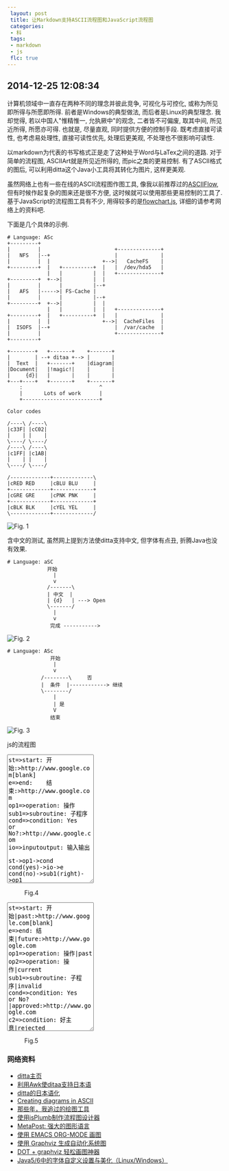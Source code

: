 ```yaml
---
 layout: post
 title: 让Markdown支持ASCII流程图和JavaScript流程图
 categories:
 - 科
 tags:
 - markdown
 - js
 flc: true
---
```


## 2014-12-25 12:08:34

计算机领域中一直存在两种不同的理念并彼此竞争, 可视化与可控化, 或称为所见即所得与所愿即所得.
前者是Windows的典型做法, 而后者是Linux的典型理念.
我却觉得, 若以中国人"惟精惟一, 允执厥中"的观念, 二者皆不可偏废, 取其中间, 所见近所得, 所愿亦可得.
也就是, 尽量直观, 同时提供方便的控制手段.
既考虑直接可读性, 也考虑易处理性, 直接可读性优先, 处理后更美观, 不处理也不很影响可读性.

以markdown为代表的书写格式正是走了这种处于Word与LaTex之间的道路. 
对于简单的流程图, ASCIIArt就是所见近所得的, 而pic之类的更易控制.
有了ASCII格式的图后, 可以利用ditta这个Java小工具将其转化为图片, 这样更美观.

虽然网络上也有一些在线的ASCII流程图作图工具, 像我以前推荐过的[ASCIIFlow](http://asciiflow.com/), 
但有时候作起复杂的图来还是很不方便, 这时候就可以使用那些更易控制的工具了.
基于JavaScript的流程图工具有不少, 用得较多的是[flowchart.js](http://adrai.github.io/flowchart.js/), 详细的请参考网络上的资料吧.

下面是几个具体的示例.

<pre class="line-numbers" data-start="0"><code class="language-bash"># Language: ASc
+---------+
|         |                        +--------------+
|   NFS   |--+                     |              |
|         |  |                 +-->|   CacheFS    |
+---------+  |   +----------+  |   |  /dev/hda5   |
             |   |          |  |   +--------------+
+---------+  +-->|          |  |
|         |      |          |--+
|   AFS   |----->| FS-Cache |
|         |      |          |--+
+---------+  +-->|          |  |
             |   |          |  |   +--------------+
+---------+  |   +----------+  |   |              |
|         |  |                 +-->|  CacheFiles  |
|  ISOFS  |--+                     |  /var/cache  |
|         |                        +--------------+
+---------+

+--------+   +-------+    +-------+
|        | --+ ditaa +--> |       |
|  Text  |   +-------+    |diagram|
|Document|   |!magic!|    |       |
|     {d}|   |       |    |       |
+---+----+   +-------+    +-------+
    :                         ^
    |       Lots of work      |
    +-------------------------+

Color codes

/----\ /----\
|c33F| |cC02|
|    | |    |
\----/ \----/
/----\ /----\
|c1FF| |c1AB|
|    | |    |
\----/ \----/

/-------------+-------------\
|cRED RED     |cBLU BLU     |
+-------------+-------------+
|cGRE GRE     |cPNK PNK     |
+-------------+-------------+
|cBLK BLK     |cYEL YEL     |
\-------------+-------------/
</code></pre>

![Fig. 1](/pic/flc-1.png)

含中文的测试, 虽然网上提到方法使ditta支持中文, 但字体有点丑, 折腾Java也没有效果.

<pre class="line-numbers" data-start="0"><code class="language-bash"># Language: aSC
             开始
               |
               v
             /-------\
             | 中文  |
             | {d}   | ---> Open
             \-------/
               |
               v
              完成 ----------->
</code></pre>

![Fig. 2](/pic/flc-2.png)


<pre class="line-numbers" data-start="0"><code class="language-bash"># Language: ASc
              开始
               |
               v
           /--------\     否
           |  条件  |------------> 继续
           \--------/
               |
               | 是
               V
              结束
</code></pre>

![Fig. 3](/pic/flc-3.png)

js的流程图

<pre><textarea name="flc" id="flc-4" style="width:40%; height:300px">
st=>start: 开始:>http://www.google.com[blank]
e=>end:    结束:>http://www.google.com
op1=>operation: 操作
sub1=>subroutine: 子程序
cond=>condition: Yes 
or No?:>http://www.google.com
io=>inputoutput: 输入输出

st->op1->cond
cond(yes)->io->e
cond(no)->sub1(right)->op1
</textarea></pre>

<figure id="fig-flc-4"><figurecaption>Fig.4</figurecaption></figure>

<pre><textarea name="flc" id="flc-5" style="width:40%; height:300px">
st=>start: 开始|past:>http://www.google.com[blank]
e=>end: 结束|future:>http://www.google.com
op1=>operation: 操作|past
op2=>operation: 操作|current
sub1=>subroutine: 子程序|invalid
cond=>condition: Yes 
or No?|approved:>http://www.google.com
c2=>condition: 好主意|rejected
io=>inputoutput: 输入输出|future

st->op1(right)->cond
cond(yes, right)->c2
cond(no)->sub1(left)->op1
c2(yes)->io->e
c2(no)->op2->e
</textarea></pre>

<figure id="fig-flc-5"><figurecaption>Fig.5</figurecaption></figure>

### 网络资料

- [ditta主页](http://ditaa.sourceforge.net/)
- [利用Awk使ditaa支持日本语](http://www.johf.com/log/20130113a.html)
- [ditta的日本语化](http://d.hatena.ne.jp/tamura70/20100317/org)
- [Creating diagrams in ASCII](http://unix.stackexchange.com/questions/126630/creating-diagrams-in-ascii)
- [那些年，我追过的绘图工具](http://chuansongme.com/n/939320)
- [使用jsPlumb制作流程图设计器](http://www.cnblogs.com/lwme/p/use-jsplumb-make-flowChart-designer.html)
- [MetaPost: 强大的图形语言](http://www.math.zju.edu.cn/ligangliu/latexforum/metapost/metapost.htm)
- [使用 EMACS ORG-MODE 画图](http://www.cnblogs.com/chenfanyu/archive/2013/01/27/2878845.html)
- [使用 Graphviz 生成自动化系统图](http://www.ibm.com/developerworks/cn/aix/library/au-aix-graphviz/)
- [DOT + graphviz 轻松画图神器](http://blog.csdn.net/stormdpzh/article/details/14648827)
- [Java5/6中的字体自定义设置与美化（Linux/Windows）]( http://blog.csdn.net/autumnhealth/article/details/1791222)


